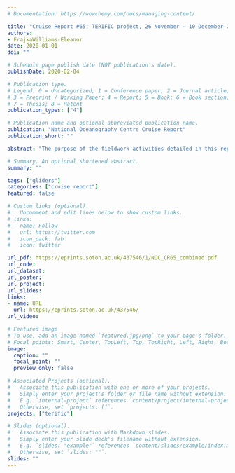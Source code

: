 ```yaml
---
# Documentation: https://wowchemy.com/docs/managing-content/

title: "Cruise Report #65: TERIFIC project, 26 November – 10 December 2019"
authors: 
- FrajkaWilliams-Eleanor
date: 2020-01-01
doi: ""

# Schedule page publish date (NOT publication's date).
publishDate: 2020-02-04

# Publication type.
# Legend: 0 = Uncategorized; 1 = Conference paper; 2 = Journal article;
# 3 = Preprint / Working Paper; 4 = Report; 5 = Book; 6 = Book section;
# 7 = Thesis; 8 = Patent
publication_types: ["4"]

# Publication name and optional abbreviated publication name.
publication: "National Oceanography Centre Cruise Report"
publication_short: ""

abstract: "The purpose of the fieldwork activities detailed in this report was to deploy a range of autonomous platforms to measure physical oceanographic properties at the west Greenland margin and Labrador Sea. The land-based fieldwork spanned the dates in this report, while the seagoing activities were accomplished with 1 day of work onboard the Adolf Jensen, a 30m Greenlandic vessel. The autonomous platforms used included: two Seagliders (sg602 and sg638) equipped with CTDs, oxygen and biooptics (WETlabs triple puck); an autonomous surface vehicle (Sailbuoy Artemis) measuring surface temperature and salinity, surface wind speed and direction and air temperature, and a wave sensor; 50 standard Global Drifter Program drifters measuring temperature and their position; and 3 drifters measuring surface temperature and salinity sensors and barometric pressure. The drifters were deployed at the continental shelf edge offshore of Qaqortoq, Greenland on December 4. The gliders and autonomous surface vehicle were deployed on the shelf and transited offshore to the central Labrador Sea."

# Summary. An optional shortened abstract.
summary: ""

tags: ["gliders"]
categories: ["cruise report"]
featured: false

# Custom links (optional).
#   Uncomment and edit lines below to show custom links.
# links:
# - name: Follow
#   url: https://twitter.com
#   icon_pack: fab
#   icon: twitter

url_pdf: https://eprints.soton.ac.uk/437546/1/NOC_CR65_combined.pdf
url_code:
url_dataset: 
url_poster:
url_project:
url_slides:
links:
- name: URL
  url: https://eprints.soton.ac.uk/437546/
url_video:

# Featured image
# To use, add an image named `featured.jpg/png` to your page's folder. 
# Focal points: Smart, Center, TopLeft, Top, TopRight, Left, Right, BottomLeft, Bottom, BottomRight.
image:
  caption: ""
  focal_point: ""
  preview_only: false

# Associated Projects (optional).
#   Associate this publication with one or more of your projects.
#   Simply enter your project's folder or file name without extension.
#   E.g. `internal-project` references `content/project/internal-project/index.md`.
#   Otherwise, set `projects: []`.
projects: ["terific"]

# Slides (optional).
#   Associate this publication with Markdown slides.
#   Simply enter your slide deck's filename without extension.
#   E.g. `slides: "example"` references `content/slides/example/index.md`.
#   Otherwise, set `slides: ""`.
slides: ""
---
```

